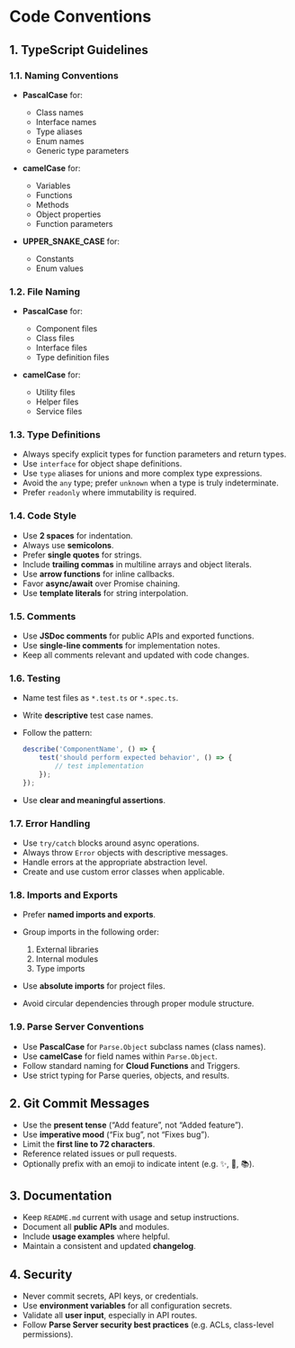 # Code Conventions

## 1. TypeScript Guidelines

### 1.1. Naming Conventions

- **PascalCase** for:

    - Class names
    - Interface names
    - Type aliases
    - Enum names
    - Generic type parameters

- **camelCase** for:

    - Variables
    - Functions
    - Methods
    - Object properties
    - Function parameters

- **UPPER_SNAKE_CASE** for:

    - Constants
    - Enum values

### 1.2. File Naming

- **PascalCase** for:

    - Component files
    - Class files
    - Interface files
    - Type definition files

- **camelCase** for:

    - Utility files
    - Helper files
    - Service files

### 1.3. Type Definitions

- Always specify explicit types for function parameters and return types.
- Use `interface` for object shape definitions.
- Use `type` aliases for unions and more complex type expressions.
- Avoid the `any` type; prefer `unknown` when a type is truly indeterminate.
- Prefer `readonly` where immutability is required.

### 1.4. Code Style

- Use **2 spaces** for indentation.
- Always use **semicolons**.
- Prefer **single quotes** for strings.
- Include **trailing commas** in multiline arrays and object literals.
- Use **arrow functions** for inline callbacks.
- Favor **async/await** over Promise chaining.
- Use **template literals** for string interpolation.

### 1.5. Comments

- Use **JSDoc comments** for public APIs and exported functions.
- Use **single-line comments** for implementation notes.
- Keep all comments relevant and updated with code changes.

### 1.6. Testing

- Name test files as `*.test.ts` or `*.spec.ts`.
- Write **descriptive** test case names.
- Follow the pattern:

    ```ts
    describe('ComponentName', () => {
        test('should perform expected behavior', () => {
            // test implementation
        });
    });
    ```

- Use **clear and meaningful assertions**.

### 1.7. Error Handling

- Use `try/catch` blocks around async operations.
- Always throw `Error` objects with descriptive messages.
- Handle errors at the appropriate abstraction level.
- Create and use custom error classes when applicable.

### 1.8. Imports and Exports

- Prefer **named imports and exports**.

- Group imports in the following order:

    1. External libraries
    2. Internal modules
    3. Type imports

- Use **absolute imports** for project files.

- Avoid circular dependencies through proper module structure.

### 1.9. Parse Server Conventions

- Use **PascalCase** for `Parse.Object` subclass names (class names).
- Use **camelCase** for field names within `Parse.Object`.
- Follow standard naming for **Cloud Functions** and Triggers.
- Use strict typing for Parse queries, objects, and results.

## 2. Git Commit Messages

- Use the **present tense** (“Add feature”, not “Added feature”).
- Use **imperative mood** (“Fix bug”, not “Fixes bug”).
- Limit the **first line to 72 characters**.
- Reference related issues or pull requests.
- Optionally prefix with an emoji to indicate intent (e.g. ✨, 🐛, 📚).

## 3. Documentation

- Keep `README.md` current with usage and setup instructions.
- Document all **public APIs** and modules.
- Include **usage examples** where helpful.
- Maintain a consistent and updated **changelog**.

## 4. Security

- Never commit secrets, API keys, or credentials.
- Use **environment variables** for all configuration secrets.
- Validate all **user input**, especially in API routes.
- Follow **Parse Server security best practices** (e.g. ACLs, class-level permissions).
